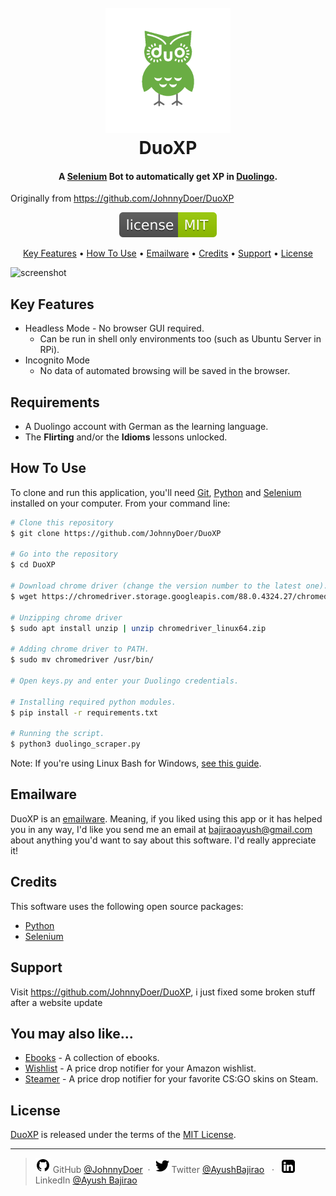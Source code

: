 
<h1 align="center">
  <br>
  <a href="https://github.com/JohnnyDoer/DuoXP"><img src="https://raw.githubusercontent.com/JohnnyDoer/DuoXP/main/app/DuoXP.png" alt="DuoXP" width="200"></a>
  <br>
  DuoXP
  <br>
</h1>

<h4 align="center">A <a href="https://www.selenium.dev/" target="_blank">Selenium</a> Bot to automatically get XP in <a href="https://www.duolingo.com/" target="_blank">Duolingo</a>.</h4>

Originally from https://github.com/JohnnyDoer/DuoXP
<p align="center">
  <a href="https://github.com/JohnnyDoer/DuoXP/blob/main/LICENSE" target="_blank">
    <img src="https://raw.githubusercontent.com/JohnnyDoer/DuoXP/main/app/license.svg" alt="GitHub license">
    </a>
  <!-- <a href=""><img src=""></a> -->
</p>

<p align="center">
  <a href="#key-features">Key Features</a> •
  <a href="#how-to-use">How To Use</a> •
  <!-- <a href="#download">Download</a> • -->
  <a href="#emailware">Emailware</a> •
  <a href="#credits">Credits</a> •
  <a href="#support">Support</a> •
  <a href="#license">License</a>
</p>

![screenshot](https://raw.githubusercontent.com/JohnnyDoer/DuoXP/main/app/demo.gif)

## Key Features

* Headless Mode - No browser GUI required.
  - Can be run in shell only environments too (such as Ubuntu Server in RPi).
* Incognito Mode
  - No data of automated browsing will be saved in the browser.

## Requirements

* A Duolingo account with German as the learning language.
* The **Flirting** and/or the **Idioms** lessons unlocked.

## How To Use

To clone and run this application, you'll need [Git](https://git-scm.com), [Python](https://www.python.org/downloads/) and [Selenium](https://pypi.org/project/selenium/) installed on your computer. From your command line:

```bash
# Clone this repository
$ git clone https://github.com/JohnnyDoer/DuoXP

# Go into the repository
$ cd DuoXP

# Download chrome driver (change the version number to the latest one).
$ wget https://chromedriver.storage.googleapis.com/88.0.4324.27/chromedriver_linux64.zip

# Unzipping chrome driver
$ sudo apt install unzip | unzip chromedriver_linux64.zip

# Adding chrome driver to PATH.
$ sudo mv chromedriver /usr/bin/

# Open keys.py and enter your Duolingo credentials.

# Installing required python modules.
$ pip install -r requirements.txt

# Running the script.
$ python3 duolingo_scraper.py

```

Note: If you're using Linux Bash for Windows, [see this guide](https://www.howtogeek.com/261575/how-to-run-graphical-linux-desktop-applications-from-windows-10s-bash-shell/).


<!-- ## Download

You can [download]() the latest installable version of DuoXP for Windows, macOS and Linux. -->

## Emailware

DuoXP is an [emailware](https://en.wiktionary.org/wiki/emailware). Meaning, if you liked using this app or it has helped you in any way, I'd like you send me an email at <bajiraoayush@gmail.com> about anything you'd want to say about this software. I'd really appreciate it!

## Credits

This software uses the following open source packages:

- [Python](https://www.python.org/)
- [Selenium](https://www.selenium.dev/)

## Support
Visit https://github.com/JohnnyDoer/DuoXP, i just fixed some broken stuff after a website update


## You may also like...

- [Ebooks](https://github.com/JohnnyDoer/Ebooks_Collection) - A collection of ebooks.
- [Wishlist](https://github.com/JohnnyDoer/Wishlist) - A price drop notifier for your Amazon wishlist.
- [Steamer](https://github.com/JohnnyDoer/Steamer) - A price drop notifier for your favorite CS:GO skins on Steam.


## License

[DuoXP](https://github.com/JohnnyDoer/DuoXP) is released under the terms of the [MIT License](https://github.com/JohnnyDoer/DuoXP/blob/main/LICENSE).

---

<!-- > [ayushbajirao.com](https://www.ayushbajirao.com) &nbsp;&middot;&nbsp; -->

> <img src="https://raw.githubusercontent.com/JohnnyDoer/DuoXP/main/app/icons8-github-144.png"  width="24"> GitHub  <a href="https://github.com/JohnnyDoer">@JohnnyDoer</a> &nbsp;&middot;&nbsp;
> <img src="https://raw.githubusercontent.com/JohnnyDoer/DuoXP/main/app/icons8-twitter-144.png"  width="22"> Twitter  <a href="https://github.com/JohnnyDoer">@AyushBajirao</a> &nbsp;&nbsp;&middot;&nbsp;&nbsp;
> <img src="https://raw.githubusercontent.com/JohnnyDoer/DuoXP/main/app/icons8-linkedin-208.png"  width="21"> LinkedIn  <a href="https://github.com/JohnnyDoer">@Ayush Bajirao</a>
